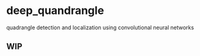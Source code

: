 # deep_quandrangle
quadrangle detection and localization using convolutional neural networks

## WIP